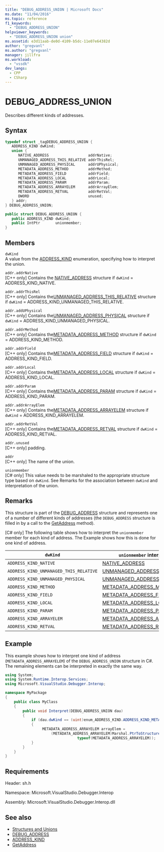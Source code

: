 ```yaml
---
title: "DEBUG_ADDRESS_UNION | Microsoft Docs"
ms.date: "11/04/2016"
ms.topic: reference
f1_keywords:
  - "DEBUG_ADDRESS_UNION"
helpviewer_keywords:
  - "DEBUG_ADDRESS_UNION union"
ms.assetid: e3d11aab-de0d-4109-b5dc-11e07e64382d
author: "gregvanl"
ms.author: "gregvanl"
manager: jillfra
ms.workload:
  - "vssdk"
dev_langs:
  - CPP
  - CSharp
---
```

# DEBUG_ADDRESS_UNION
Describes different kinds of addresses.

## Syntax

```cpp
typedef struct _tagDEBUG_ADDRESS_UNION {
   ADDRESS_KIND dwKind;
   union {
      NATIVE_ADDRESS                  addrNative;
      UNMANAGED_ADDRESS_THIS_RELATIVE addrThisRel;
      UNMANAGED_ADDRESS_PHYSICAL      addrUPhysical;
      METADATA_ADDRESS_METHOD         addrMethod;
      METADATA_ADDRESS_FIELD          addrField;
      METADATA_ADDRESS_LOCAL          addrLocal;
      METADATA_ADDRESS_PARAM          addrParam;
      METADATA_ADDRESS_ARRAYELEM      addrArrayElem;
      METADATA_ADDRESS_RETVAL         addrRetVal;
      DWORD                           unused;
   } addr;
} DEBUG_ADDRESS_UNION;
```

```csharp
public struct DEBUG_ADDRESS_UNION {
   public ADDRESS_KIND dwKind;
   public IntPtr       unionmember;
}
```

## Members
`dwKind`\
A value from the [ADDRESS_KIND](../../../extensibility/debugger/reference/address-kind.md) enumeration, specifying how to interpret the union.

`addr.addrNative`\
[C++ only] Contains the [NATIVE_ADDRESS](../../../extensibility/debugger/reference/native-address.md) structure if `dwKind` = ADDRESS_KIND_NATIVE.

`addr.addrThisRel`\
[C++ only] Contains the[UNMANAGED_ADDRESS_THIS_RELATIVE](../../../extensibility/debugger/reference/unmanaged-address-this-relative.md) structure if `dwKind` = ADDRESS_KIND_UNMANAGED_THIS_RELATIVE.

`addr.addUPhysical`\
[C++ only] Contains the[UNMANAGED_ADDRESS_PHYSICAL](../../../extensibility/debugger/reference/unmanaged-address-physical.md) structure if `dwKind` = ADDRESS_KIND_UNMANAGED_PHYSICAL.

`addr.addrMethod`\
[C++ only] Contains the[METADATA_ADDRESS_METHOD](../../../extensibility/debugger/reference/metadata-address-method.md) structure if `dwKind` = ADDRESS_KIND_METHOD.

`addr.addrField`\
[C++ only] Contains the[METADATA_ADDRESS_FIELD](../../../extensibility/debugger/reference/metadata-address-field.md) structure if `dwKind` = ADDRESS_KIND_FIELD.

`addr.addrLocal`\
[C++ only] Contains the[METADATA_ADDRESS_LOCAL](../../../extensibility/debugger/reference/metadata-address-local.md) structure if `dwKind` = ADDRESS_KIND_LOCAL.

`addr.addrParam`\
[C++ only] Contains the[METADATA_ADDRESS_PARAM](../../../extensibility/debugger/reference/metadata-address-param.md) structure if `dwKind` = ADDRESS_KIND_PARAM.

`addr.addrArrayElem`\
[C++ only] Contains the[METADATA_ADDRESS_ARRAYELEM](../../../extensibility/debugger/reference/metadata-address-arrayelem.md) structure if `dwKind` = ADDRESS_KIND_ARRAYELEM.

`addr.addrRetVal`\
[C++ only] Contains the[METADATA_ADDRESS_RETVAL](../../../extensibility/debugger/reference/metadata-address-retval.md) structure if `dwKind` = ADDRESS_KIND_RETVAL.

`addr.unused`\
[C++ only] padding.

`addr`\
[C++ only] The name of the union.

`unionmember`\
[C# only] This value needs to be marshaled to the appropriate structure type based on `dwKind`. See Remarks for the association between `dwKind` and interpretation of the union.

## Remarks
This structure is part of the [DEBUG_ADDRESS](../../../extensibility/debugger/reference/debug-address.md) structure and represents one of a number of different kinds of addresses (the `DEBUG_ADDRESS` structure is filled in by a call to the [GetAddress](../../../extensibility/debugger/reference/idebugaddress-getaddress.md) method).

 [C# only] The following table shows how to interpret the `unionmember` member for each kind of address. The Example shows how this is done for one kind of address.

|`dwKind`|`unionmember` interpreted as|
|--------------|----------------------------------|
|`ADDRESS_KIND_NATIVE`|[NATIVE_ADDRESS](../../../extensibility/debugger/reference/native-address.md)|
|`ADDRESS_KIND_UNMANAGED_THIS_RELATIVE`|[UNMANAGED_ADDRESS_THIS_RELATIVE](../../../extensibility/debugger/reference/unmanaged-address-this-relative.md)|
|`ADDRESS_KIND_UNMANAGED_PHYSICAL`|[UNMANAGED_ADDRESS_PHYSICAL](../../../extensibility/debugger/reference/unmanaged-address-physical.md)|
|`ADDRESS_KIND_METHOD`|[METADATA_ADDRESS_METHOD](../../../extensibility/debugger/reference/metadata-address-method.md)|
|`ADDRESS_KIND_FIELD`|[METADATA_ADDRESS_FIELD](../../../extensibility/debugger/reference/metadata-address-field.md)|
|`ADDRESS_KIND_LOCAL`|[METADATA_ADDRESS_LOCAL](../../../extensibility/debugger/reference/metadata-address-local.md)|
|`ADDRESS_KIND_PARAM`|[METADATA_ADDRESS_PARAM](../../../extensibility/debugger/reference/metadata-address-param.md)|
|`ADDRESS_KIND_ARRAYELEM`|[METADATA_ADDRESS_ARRAYELEM](../../../extensibility/debugger/reference/metadata-address-arrayelem.md)|
|`ADDRESS_KIND_RETVAL`|[METADATA_ADDRESS_RETVAL](../../../extensibility/debugger/reference/metadata-address-retval.md)|

## Example
This example shows how to interpret one kind of address (`METADATA_ADDRESS_ARRAYELEM`) of the `DEBUG_ADDRESS_UNION` structure in C#. The remaining elements can be interpreted in exactly the same way.

```csharp
using System;
using System.Runtime.Interop.Services;
using Microsoft.VisualStudio.Debugger.Interop;

namespace MyPackage
{
    public class MyClass
    {
        public void Interpret(DEBUG_ADDRESS_UNION dau)
        {
            if (dau.dwKind == (uint)enum_ADDRESS_KIND.ADDRESS_KIND_METADATA_ARRAYELEM)
            {
                 METADATA_ADDRESS_ARRAYELEM arrayElem =
                     (METADATA_ADDRESS_ARRAYELEM)Marshal.PtrToStructure(dau.unionmember,
                                 typeof(METADATA_ADDRESS_ARRAYELEM));
            }
        }
    }
}
```

## Requirements
Header: sh.h

Namespace: Microsoft.VisualStudio.Debugger.Interop

Assembly: Microsoft.VisualStudio.Debugger.Interop.dll

## See also
- [Structures and Unions](../../../extensibility/debugger/reference/structures-and-unions.md)
- [DEBUG_ADDRESS](../../../extensibility/debugger/reference/debug-address.md)
- [ADDRESS_KIND](../../../extensibility/debugger/reference/address-kind.md)
- [GetAddress](../../../extensibility/debugger/reference/idebugaddress-getaddress.md)
